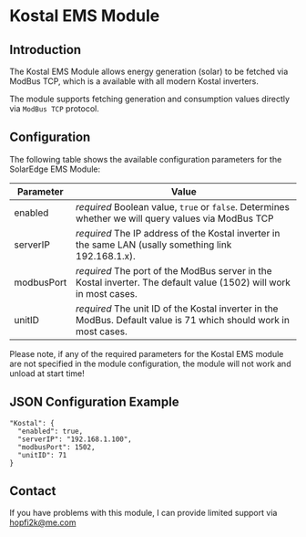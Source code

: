 # Kostal EMS Module

## Introduction

The Kostal EMS Module allows energy generation (solar) to be fetched via ModBus TCP, which is a available with all modern Kostal inverters.

The module supports fetching generation and consumption values directly via ```ModBus TCP``` protocol.

## Configuration

The following table shows the available configuration parameters for the SolarEdge EMS Module:

| **Parameter** | **Value** |
| ------------- | --------- |
| enabled       | *required* Boolean value, ```true``` or ```false```. Determines whether we will query values via ModBus TCP |
| serverIP      | *required* The IP address of the Kostal inverter in the same LAN (usally something link 192.168.1.x). |
| modbusPort    | *required* The port of the ModBus server in the Kostal inverter. The default value (1502) will work in most cases. |
| unitID        | *required* The unit ID of the Kostal inverter in the ModBus. Default value is 71 which should work in most cases. |

Please note, if any of the required parameters for the Kostal EMS module are not specified in the module configuration, the module will not work and unload at start time!

## JSON Configuration Example

```
"Kostal": {
  "enabled": true,
  "serverIP": "192.168.1.100",
  "modbusPort": 1502,
  "unitID": 71
}
```


## Contact
If you have problems with this module, I can provide limited support via hopfi2k@me.com 